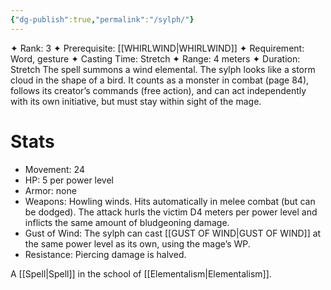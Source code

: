```yaml
---
{"dg-publish":true,"permalink":"/sylph/"}
---
```


✦ Rank: 3
✦ Prerequisite: [[WHIRLWIND\|WHIRLWIND]]
✦ Requirement: Word, gesture
✦ Casting Time: Stretch
✦ Range: 4 meters
✦ Duration: Stretch
The spell summons a wind elemental. The sylph looks like
a storm cloud in the shape of a bird. It counts as a monster
in combat (page 84), follows its creator’s commands
(free action), and can act independently with its own initiative,
but must stay within sight of the mage.
# Stats
- Movement: 24
- HP: 5 per power level
- Armor: none
- Weapons: Howling winds. Hits automatically in melee combat (but can be dodged). The attack hurls the victim D4 meters per power level and inflicts the same amount of bludgeoning damage.
- Gust of Wind: The sylph can cast [[GUST OF WIND\|GUST OF WIND]] at the same power level as its own, using the mage’s WP.
- Resistance: Piercing damage is halved.

A [[Spell\|Spell]] in the school of [[Elementalism\|Elementalism]].